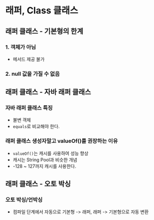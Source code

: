 # 래퍼, Class 클래스

## 래퍼 클래스 - 기본형의 한계
### 1. 객체가 아님
- 메서드 제공 불가 
### 2. null 값을 가질 수 없음

## 래퍼 클래스 - 자바 래퍼 클래스
### 자바 래퍼 클래스 특징
- 불변 객체
- `equals`로 비교해야 한다.

### 래퍼 클래스 생성자말고 valueOf()를 권장하는 이유
- `valueOf()`는 캐시를 사용하여 성능 향상
- 캐시는 String Pool과 비슷한 개념
- -128 ~ 127까지 캐시를 사용한다. 

## 래퍼 클래스 - 오토 박싱
### 오토 박싱/언박싱
- 컴파일 단계에서 자동으로 기본형 -> 래퍼, 래퍼 -> 기본형으로 자동 변환